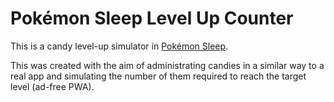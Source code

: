 # Pokémon Sleep Level Up Counter

This is a candy level-up simulator in [Pokémon Sleep](https://www.pokemonsleep.net/).

This was created with the aim of administrating candies in a similar way to a real app and simulating the number of them required to reach the target level (ad-free PWA).
